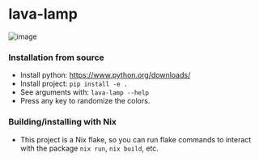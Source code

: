 # lava-lamp

![image](https://github.com/cromachina/lava-lamp/assets/82557197/9fa5c114-5b31-45c4-bb3f-5dd42edf80a3)

### Installation from source
- Install python: https://www.python.org/downloads/
- Install project: `pip install -e .`
- See arguments with: `lava-lamp --help`
- Press any key to randomize the colors.

### Building/installing with Nix
- This project is a Nix flake, so you can run flake commands to interact with the package `nix run`, `nix build`, etc.
